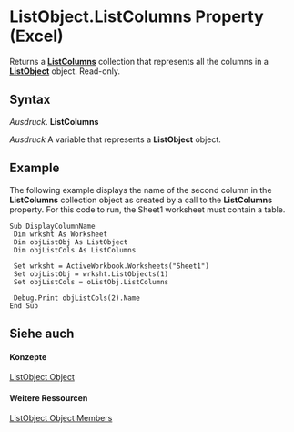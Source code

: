
# ListObject.ListColumns Property (Excel)

Returns a  **[ListColumns](c1b8aff0-3049-df58-ce1f-0c5e4bddc467.md)** collection that represents all the columns in a **[ListObject](46de6c4f-8ce0-0c7d-da59-6e52f5eab612.md)** object. Read-only.


## Syntax

 _Ausdruck_. **ListColumns**

 _Ausdruck_ A variable that represents a **ListObject** object.


## Example

The following example displays the name of the second column in the  **ListColumns** collection object as created by a call to the **ListColumns** property. For this code to run, the Sheet1 worksheet must contain a table.


```
Sub DisplayColumnName 
 Dim wrksht As Worksheet 
 Dim objListObj As ListObject 
 Dim objListCols As ListColumns 
 
 Set wrksht = ActiveWorkbook.Worksheets("Sheet1") 
 Set objListObj = wrksht.ListObjects(1) 
 Set objListCols = oListObj.ListColumns 
 
 Debug.Print objListCols(2).Name 
End Sub 

```


## Siehe auch


#### Konzepte


[ListObject Object](46de6c4f-8ce0-0c7d-da59-6e52f5eab612.md)
#### Weitere Ressourcen


[ListObject Object Members](http://msdn.microsoft.com/library/d34f895c-cf60-f644-866b-7b757716e7a6%28Office.15%29.aspx)
